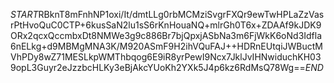 $START$RBknT8mFnhNP1oxi/It/dmtLLg0rbMCMziSvgrFXQr9ewTwHPLaZzVasrPtHvoQuC0CTP+6kusSaN2lu1sS6rKnHouaNQ+mlrGh0T6x+ZDAAf9kJDK9ORx2qcxQccmbxDt8NMWe3g9c886Br7bjQpxjASbNa3m6FjWkK6oNd3Idfla6nELkg+d9MBMgMNA3K/M920ASmF9H2ihVQuFAJ++HDRnEUtqiJWBuctMVhPDy8wZ71MESLkpWMThbqog6E9iR8yrPewI9Ncx7JklJvIHNwiduchKH039opL3Guyr2eJzzbcHLKy3eBjAkcYUoKh2YXk5J4p6kz6RdMsQ78Wg==$END$